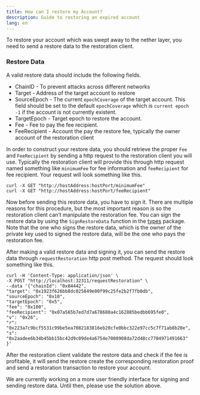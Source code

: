 ```yaml
---
title: How can I restore my Account?
description: Guide to restoring an expired account
lang: en
---
```


To restore your account which was swept away to the nether layer, you need to send a restore data to the restoration client. 

### Restore Data

A valid restore data should include the following fields.

- ChainID - To prevent attacks across different networks
- Target - Address of the target account to restore
- SourceEpoch - The current `epochCoverage` of the target account. This field should be set to the default `epochCoverage` which is `current epoch -1` if the account is not currently existent.
- TargetEpoch - Target epoch to restore the account.
- Fee - Fee to pay the fee recipient.
- FeeRecipient - Account the pay the restore fee, typically the owner account of the restoration client

In order to construct your restore data, you should retrieve the proper `Fee` and `FeeRecipient` by sending a http request to the restoration client you will use. Typically the restoration client will provide this through http request named something like `minimumFee` for fee information and `feeRecipient` for fee recipient. Your request will look something like this.
```
curl -X GET "http://hostAddress:hostPort/minimumFee"
curl -X GET "http://hostAddress:hostPort/feeRecipient"
```

Now before sending this restore data, you have to sign it. There are multiple reasons for this procedure, but the most important reason is so the restoration client can’t manipulate the restoration fee. You can sign the restore data by using the `SignRestoreData` function in the [types](https://pkg.go.dev/github.com/ethereum/go-ethereum/core/types) package. Note that the one who signs the restore data, which is the owner of the private key used to signed the restore data, will be the one who pays the restoration fee.

After making a valid restore data and signing it, you can send the restore data through `requestRestoration` http post method. The request should look something like this.

```
curl -H 'Content-Type: application/json' \
-X POST "http://localhost:32311/requestRestoration" \
--data '{"chainId": "0x84442", 
"target": "0x1923f626bb8dc025849e00f99c25fe2b2f7fb0db", 
"sourceEpoch": "0x10",
"targetEpoch": "0x5",
"fee": "0x100",
"feeRecipient": "0x07a565b7ed7d7a678680a4c162885bedbb695fe0",
"v": "0x26",
"r": "0x223a7c9bcf5531c99be5ea7082183816eb20cfe0bbc322e97cc5c7f71ab8b20e",
"s": "0x2aadee6b34b45bb15bc42d9c09de4a6754e7000908da72d48cc7704971491663"
}'
```
After the restoration client validate the restore data and check if the fee is profitable, it will send the restore create the corresponding restoration proof and send a restoration transaction to restore your account.

We are currently working on a more user friendly interface for signing and sending restore data. Until then, please use the solution above.

